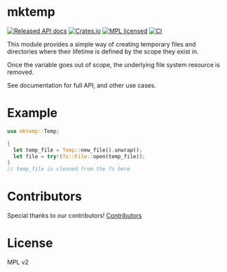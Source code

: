 # mktemp

[![Released API docs](https://docs.rs/mktemp/badge.svg)](https://docs.rs/mktemp)
[![Crates.io](https://img.shields.io/crates/d/mktemp?color=blue)](https://crates.io/crates/mktemp)
[![MPL licensed](https://img.shields.io/github/license/samgiles/rs-mktemp?color=blue)](./LICENSE)
[![CI](https://github.com/samgiles/rs-mktemp/workflows/Stable%20Linux/badge.svg)](https://github.com/samgiles/rs-mktemp/actions?query=workflow%3A%22Stable+Linux%22)

This module provides a simple way of creating temporary files and
directories where their lifetime is defined by the scope they exist in.

Once the variable goes out of scope, the underlying file system resource is removed.

See documentation for full API, and other use cases.

# Example

```RUST
use mktemp::Temp;

{
  let temp_file = Temp::new_file().unwrap();
  let file = try!(fs::File::open(temp_file));
}
// temp_file is cleaned from the fs here
```

# Contributors

Special thanks to our contributors! [Contributors](https://github.com/samgiles/rs-mktemp/graphs/contributors)

# License

MPL v2
